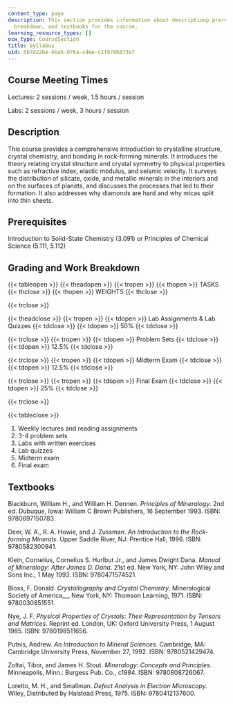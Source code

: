 ```yaml
---
content_type: page
description: This section provides information about descriptionp prerequisites, work
  breakdown, and textbooks for the course.
learning_resource_types: []
ocw_type: CourseSection
title: Syllabus
uid: 5b7d22be-bba6-076a-cdee-c1f970b873e7
---
```


Course Meeting Times
--------------------

Lectures: 2 sessions / week, 1.5 hours / session

Labs: 2 sessions / week, 3 hours / session

Description
-----------

This course provides a comprehensive introduction to crystalline structure, crystal chemistry, and bonding in rock-forming minerals. It introduces the theory relating crystal structure and crystal symmetry to physical properties such as refractive index, elastic modulus, and seismic velocity. It surveys the distribution of silicate, oxide, and metallic minerals in the interiors and on the surfaces of planets, and discusses the processes that led to their formation. It also addresses why diamonds are hard and why micas split into thin sheets.

Prerequisites
-------------

Introduction to Solid-State Chemistry (3.091) or Principles of Chemical Science (5.111, 5.112)

Grading and Work Breakdown
--------------------------

{{< tableopen >}}
{{< theadopen >}}
{{< tropen >}}
{{< thopen >}}
TASKS
{{< thclose >}}
{{< thopen >}}
WEIGHTS
{{< thclose >}}

{{< trclose >}}

{{< theadclose >}}
{{< tropen >}}
{{< tdopen >}}
Lab Assignments & Lab Quizzes
{{< tdclose >}}
{{< tdopen >}}
50%
{{< tdclose >}}

{{< trclose >}}
{{< tropen >}}
{{< tdopen >}}
Problem Sets
{{< tdclose >}}
{{< tdopen >}}
12.5%
{{< tdclose >}}

{{< trclose >}}
{{< tropen >}}
{{< tdopen >}}
Midterm Exam
{{< tdclose >}}
{{< tdopen >}}
12.5%
{{< tdclose >}}

{{< trclose >}}
{{< tropen >}}
{{< tdopen >}}
Final Exam
{{< tdclose >}}
{{< tdopen >}}
25%
{{< tdclose >}}

{{< trclose >}}

{{< tableclose >}}

1.  Weekly lectures and reading assignments
2.  3-4 problem sets
3.  Labs with written exercises
4.  Lab quizzes
5.  Midterm exam
6.  Final exam

Textbooks
---------

Blackburn, William H., and William H. Dennen. _Principles of Mineralogy_. 2nd ed. Dubuque, Iowa: William C Brown Publishers, 16 September 1993. ISBN: 9780697150783.

Deer, W. A., R. A. Howie, and J. Zussman. _An Introduction to the Rock-forming Minerals_. Upper Saddle River, NJ: Prentice Hall, 1996. ISBN: 9780582300941.

Klein, Cornelius, Cornelius S. Hurlbut Jr., and James Dwight Dana. _Manual of Mineralogy: After James D. Dana_. 21st ed. New York, NY: John Wiley and Sons Inc., 1 May 1993. ISBN: 9780471574521.

Bloss, F. Donald. _Crystallography and Crystal Chemistry_. Mineralogical Society of America_,_ New York, NY: Thomson Learning, 1971. ISBN: 9780030851551.

Nye, J. F. _Physical Properties of Crystals: Their Representation by Tensors and Matrices._ Reprint ed. London, UK: Oxford University Press, 1 August 1985. ISBN: 9780198511656.

Putnis, Andrew. _An Introduction to Mineral Sciences._ Cambridge, MA: Cambridge University Press, November 27, 1992. ISBN: 9780521429474.

Zoltai, Tibor, and James H. Stout. _Mineralogy: Concepts and Principles._ Minneapolis, Minn.: Burgess Pub. Co., c1984. ISBN: 9780808726067.

Loretto, M. H., and Smallman. _Defect Analysis in Electron Microscopy._ Wiley, Distributed by Halstead Press, 1975. ISBN: 9780412137600.